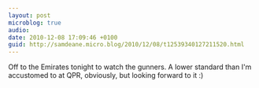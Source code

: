 ```yaml
---
layout: post
microblog: true
audio: 
date: 2010-12-08 17:09:46 +0100
guid: http://samdeane.micro.blog/2010/12/08/t12539340127211520.html
---
```

Off to the Emirates tonight to watch the gunners. A lower standard than I'm accustomed to at QPR, obviously, but looking forward to it :)
